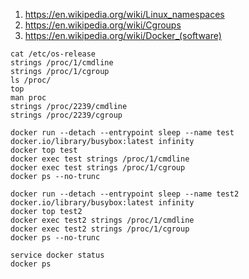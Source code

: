 1. https://en.wikipedia.org/wiki/Linux_namespaces
2. https://en.wikipedia.org/wiki/Cgroups
3. https://en.wikipedia.org/wiki/Docker_(software)
```
cat /etc/os-release
strings /proc/1/cmdline
strings /proc/1/cgroup
ls /proc/
top
man proc
strings /proc/2239/cmdline
strings /proc/2239/cgroup
```
```
docker run --detach --entrypoint sleep --name test docker.io/library/busybox:latest infinity
docker top test
docker exec test strings /proc/1/cmdline
docker exec test strings /proc/1/cgroup
docker ps --no-trunc
```
```
docker run --detach --entrypoint sleep --name test2 docker.io/library/busybox:latest infinity
docker top test2
docker exec test2 strings /proc/1/cmdline
docker exec test2 strings /proc/1/cgroup
docker ps --no-trunc
```
```
service docker status
docker ps
```
